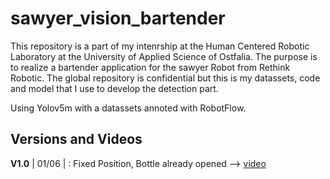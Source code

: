 # sawyer_vision_bartender

This repository is a part of my intenrship at the Human Centered Robotic Laboratory at the University of Applied Science of Ostfalia. The purpose is to realize a bartender application for the sawyer Robot from Rethink Robotic. The global repository is confidential but this is my datassets, code and model that I use to develop the detection part.

Using Yolov5m with a datassets annoted with RobotFlow.

## Versions and Videos

**V1.0** | 01/06 | : Fixed Position, Bottle already opened --> [video](https://youtu.be/lT4WaLM3AWw)

